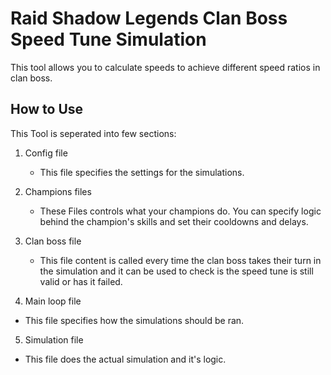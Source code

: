 # Raid Shadow Legends Clan Boss Speed Tune Simulation

This tool allows you to calculate speeds to achieve different speed ratios in clan boss.



## How to Use

This Tool is seperated into few sections:

1. Config file
    * This file specifies the settings for the simulations.

2. Champions files
    * These Files controls what your champions do. You can specify logic behind the champion's skills and set their cooldowns and delays.

3. Clan boss file
    * This file content is called every time the clan boss takes their turn in the simulation and it can be used to check is the speed tune is still valid or has it failed.

4. Main loop file
* This file specifies how the simulations should be ran.

5. Simulation file
* This file does the actual simulation and it's logic.
